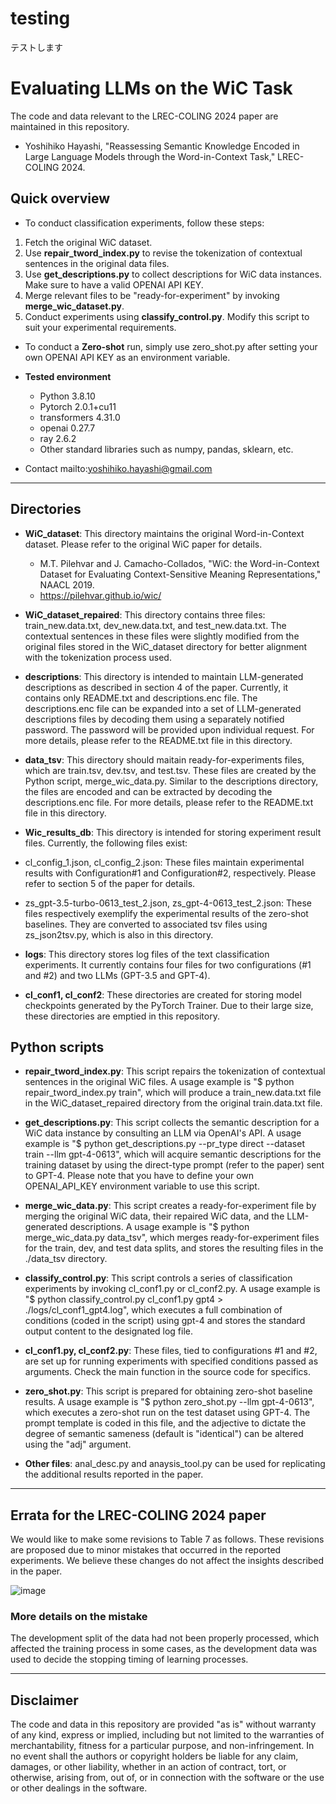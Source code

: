 # testing
テストします

# Evaluating LLMs on the WiC Task
The code and data relevant to the LREC-COLING 2024 paper are maintained in this repository.
- Yoshihiko Hayashi, "Reassessing Semantic Knowledge Encoded in Large Language Models through the Word-in-Context Task," LREC-COLING 2024.

## Quick overview
* To conduct classification experiments, follow these steps:
 1. Fetch the original WiC dataset.
 2. Use **repair_tword_index.py** to revise the tokenization of contextual sentences in the original data files.
 3. Use **get_descriptions.py** to collect descriptions for WiC data instances. Make sure to have a valid OPENAI API KEY.
 4. Merge relevant files to be "ready-for-experiment" by invoking **merge_wic_dataset.py**.
 5. Conduct experiments using **classify_control.py**. Modify this script to suit your experimental requirements.

* To conduct a **Zero-shot** run, simply use zero_shot.py after setting your own OPENAI API KEY as an environment variable.

* **Tested environment**
  * Python 3.8.10
  * Pytorch 2.0.1+cu11
  * transformers 4.31.0
  * openai 0.27.7
  * ray 2.6.2
  * Other standard libraries such as numpy, pandas, sklearn, etc.

* Contact mailto:yoshihiko.hayashi@gmail.com

***
## Directories
* **WiC_dataset**: This directory maintains the original Word-in-Context dataset. Please refer to the original WiC paper for details.
  * M.T. Pilehvar and J. Camacho-Collados, "WiC: the Word-in-Context Dataset for Evaluating Context-Sensitive Meaning Representations," NAACL 2019.
  * https://pilehvar.github.io/wic/
  
* **WiC_dataset_repaired**: This directory contains three files: train_new.data.txt, dev_new.data.txt, and test_new.data.txt. The contextual sentences in these files were slightly modified from the original files stored in the WiC_dataset directory for better alignment with the tokenization process used.

* **descriptions**: This directory is intended to maintain LLM-generated descriptions as described in section 4 of the paper. Currently, it contains only README.txt and descriptions.enc file. The descriptions.enc file can be expanded into a set of LLM-generated descriptions files by decoding them using a separately notified password. The password will be provided upon individual request. For more details, please refer to the README.txt file in this directory.

* **data_tsv**: This directory should maitain ready-for-experiments files, which are train.tsv, dev.tsv, and test.tsv. These files are created by the Python script, merge_wic_data.py. Similar to the descriptions directory, the files are encoded and can be extracted by decoding the descriptions.enc file. For more details, please refer to the README.txt file in this directory.
  
* **Wic_results_db**: This directory is intended for storing experiment result files. Currently, the following files exist:
 * cl_config_1.json, cl_config_2.json: These files maintain experimental results with Configuration#1 and Configuration#2, respectively. Please refer to section 5 of the paper for details.
 * zs_gpt-3.5-turbo-0613_test_2.json, zs_gpt-4-0613_test_2.json: These files respectively exemplify the experimental results of the zero-shot baselines. They are converted to associated tsv files using zs_json2tsv.py, which is also in this directory.

* **logs**: This directory stores log files of the text classification experiments. It currently contains four files for two configurations (#1 and #2) and two LLMs (GPT-3.5 and GPT-4).

* **cl_conf1, cl_conf2**: These directories are created for storing model checkpoints generated by the PyTorch Trainer. Due to their large size, these directories are emptied in this repository.

## Python scripts
* **repair_tword_index.py**: This script repairs the tokenization of contextual sentences in the original WiC files. A usage example is "$ python repair_tword_index.py train", which will produce a train_new.data.txt file in the WiC_dataset_repaired directory from the original train.data.txt file.

* **get_descriptions.py**: This script collects the semantic description for a WiC data instance by consulting an LLM via OpenAI's API. A usage example is "$ python get_descriptions.py --pr_type direct --dataset train --llm gpt-4-0613", which will acquire semantic descriptions for the training dataset by using the direct-type prompt (refer to the paper) sent to GPT-4. Please note that you have to define your own OPENAI_API_KEY environment variable to use this script.
 
* **merge_wic_data.py**: This script creates a ready-for-experiment file by merging the original WiC data, their repaired WiC data, and the LLM-generated descriptions. A usage example is "$ python merge_wic_data.py data_tsv", which merges ready-for-experiment files for the train, dev, and test data splits, and stores the resulting files in the ./data_tsv directory.
 
* **classify_control.py**: This script controls a series of classification experiments by invoking cl_conf1.py or cl_conf2.py. A usage example is "$ python classify_control.py cl_conf1.py gpt4 > ./logs/cl_conf1_gpt4.log", which executes a full combination of conditions (coded in the script) using gpt-4 and stores the standard output content to the designated log file.

* **cl_conf1.py, cl_conf2.py**: These files, tied to configurations #1 and #2, are set up for running experiments with specified conditions passed as arguments. Check the main function in the source code for specifics.

* **zero_shot.py**: This script is prepared for obtaining zero-shot baseline results. A usage example is "$ python zero_shot.py --llm gpt-4-0613", which executes a zero-shot run on the test dataset using GPT-4. The prompt template is coded in this file, and the adjective to dictate the degree of semantic sameness (default is "identical") can be altered using the "adj" argument.

* **Other files**: anal_desc.py and anaysis_tool.py can be used for replicating the additional results reported in the paper. 

***
## Errata for the LREC-COLING 2024 paper
We would like to make some revisions to Table 7 as follows. These revisions are proposed due to minor mistakes that occurred in the reported experiments. We believe these changes do not affect the insights described in the paper.

![image](https://github.com/yoshihikohayashi/wic_llm/assets/34477994/5226aa5b-09d1-4895-86f2-54a25330edbb)

### More details on the mistake
The development split of the data had not been properly processed, which affected the training process in some cases, as the development data was used to decide the stopping timing of learning processes.

***
## Disclaimer
The code and data in this repository are provided "as is" without warranty of any kind, express or implied, including but not limited to the warranties of merchantability, fitness for a particular purpose, and non-infringement. In no event shall the authors or copyright holders be liable for any claim, damages, or other liability, whether in an action of contract, tort, or otherwise, arising from, out of, or in connection with the software or the use or other dealings in the software.
